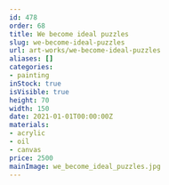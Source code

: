 ```yaml
---
id: 478
order: 68
title: We become ideal puzzles
slug: we-become-ideal-puzzles
url: art-works/we-become-ideal-puzzles
aliases: []
categories:
- painting
inStock: true
isVisible: true
height: 70
width: 150
date: 2021-01-01T00:00:00Z
materials:
- acrylic
- oil
- canvas
price: 2500
mainImage: we_become_ideal_puzzles.jpg
---
```

